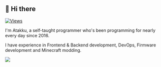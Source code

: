 <h2>👋 Hi there</h2>

<div>
  <a href="https://github.com/Atakku"><img src="https://komarev.com/ghpvc/?username=Atakku&label=views&style=flat-square&color=E91E63" alt="Views"/></a>
</div>

I'm Atakku, a self-taught programmer who's been programming for nearly every day since 2016.

I have experience in Frontend & Backend development, DevOps, Firmware development and Minecraft modding.

<a href="https://join.neko.rs"><img src="https://github-readme-stats.vercel.app/api/wakatime?username=Atakku&api_domain=wakapi.atakku.dev&layout=compact&langs_count=20&theme=aura_dark"></a>

